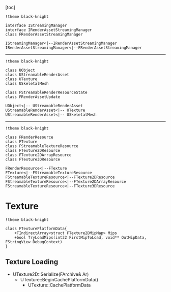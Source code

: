 [toc]
```puml
!theme black-knight

interface IStreamingManager
interface IRenderAssetStreamingManager
class FRenderAssetStreamingManager

IStreamingManager<|--IRenderAssetStreamingManager
IRenderAssetStreamingManager<|--FRenderAssetStreamingManager

```
---
```puml
!theme black-knight

class UObject
class UStreamableRenderAsset
class UTexture
class USkeletalMesh

class FStreamableRenderResourceState
class FRenderAssetUpdate

UObject<|-- UStreamableRenderAsset
UStreamableRenderAsset<|-- UTexture
UStreamableRenderAsset<|-- USkeletalMesh

```
---
```puml
!theme black-knight

class FRenderResource
class FTexture
class FStreamableTextureResource
class FTexture2DResource
class FTexture2DArrayResource
class FTexture3DResource

FRenderResource<|--FTexture
FTexture<|--FStreamableTextureResource
FStreamableTextureResource<|--FTexture2DResource
FStreamableTextureResource<|--FTexture2DArrayResource
FStreamableTextureResource<|--FTexture3DResource

```

# Texture
```puml
!theme black-knight

class FTexturePlatformData{
    +TIndirectArray<struct FTexture2DMipMap> Mips
    +bool TryLoadMips(int32 FirstMipToLoad, void** OutMipData, FStringView DebugContext)
}
```
## Texture Loading
- UTexture2D::Serialize(FArchive& Ar)
    - UTexture::BeginCachePlatformData()
        - UTexture::CachePlatformData